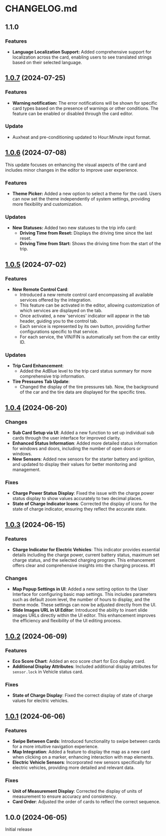 # CHANGELOG.md

## 1.1.0

### Features

- **Language Localization Support:** Added comprehensive support for localization across the card, enabling users to see translated strings based on their selected language.

## [1.0.7](https://github.com/ngocjohn/vehicle-info-card/releases/tag/v1.0.7) (2024-07-25)

### Features

- **Warning notification:** The error notifications will be shown for specific card types based on the presence of warnings or other conditions. The feature can be enabled or disabled through the card editor.

### Update

- Auxheat and pre-conditioning updated to Hour:Minute input format.

## [1.0.6](https://github.com/ngocjohn/vehicle-info-card/releases/tag/v1.0.6) (2024-07-08)

This update focuses on enhancing the visual aspects of the card and includes minor changes in the editor to improve user experience.

### Features

- **Theme Picker:** Added a new option to select a theme for the card. Users can now set the theme independently of system settings, providing more flexibility and customization.

### Updates

- **New Statuses:** Added two new statuses to the trip info card:
  - **Driving Time from Reset:** Displays the driving time since the last reset.
  - **Driving Time from Start:** Shows the driving time from the start of the trip.

## [1.0.5](https://github.com/ngocjohn/vehicle-info-card/releases/tag/v1.0.5) (2024-07-02)

### Features

- **New Remote Control Card**:
  - Introduced a new remote control card encompassing all available services offered by the integration.
  - This feature can be activated in the editor, allowing customization of which services are displayed on the tab.
  - Once activated, a new 'services' indicator will appear in the tab header, guiding you to the control tab.
  - Each service is represented by its own button, providing further configurations specific to that service.
  - For each service, the VIN/FIN is automatically set from the car entity ID.

### Updates

- **Trip Card Enhancement**:
  - Added the AdBlue level to the trip card status summary for more comprehensive trip information.
- **Tire Pressures Tab Update**:
  - Changed the display of the tire pressures tab. Now, the background of the car and the tire data are displayed for the specific tires.

## [1.0.4](https://github.com/ngocjohn/vehicle-info-card/releases/tag/v1.0.4) (2024-06-20)

### Changes

- **Sub Card Setup via UI**: Added a new function to set up individual sub cards through the user interface for improved clarity.
- **Enhanced Status Information**: Added more detailed status information for windows and doors, including the number of open doors or windows.
- **New Sensors**: Added new sensors for the starter battery and ignition, and updated to display their values for better monitoring and management.

### Fixes

- **Charge Power Status Display**: Fixed the issue with the charge power status display to show values accurately to two decimal places.
- **State of Charge Indicator Icons**: Corrected the display of icons for the state of charge indicator, ensuring they reflect the accurate state.

## [1.0.3](https://github.com/ngocjohn/vehicle-info-card/releases/tag/v1.0.3) (2024-06-15)

### Features

- **Charge Indicator for Electric Vehicles**: This indicator provides essential details including the charge power, current battery status, maximum set charge status, and the selected charging program. This enhancement offers clear and comprehensive insights into the charging process. #1

### Changes

- **Map Popup Settings in UI**: Added a new setting option to the User Interface for configuring basic map settings. This includes parameters such as default zoom level, the number of hours to display, and the theme mode. These settings can now be adjusted directly from the UI.
- **Slide Images URL in UI Editor**: Introduced the ability to insert slide images URLs directly within the UI editor. This enhancement improves the efficiency and flexibility of the UI editing process.

## [1.0.2](https://github.com/ngocjohn/vehicle-info-card/releases/tag/v1.0.2) (2024-06-09)

### Features

- **Eco Score Chart**: Added an eco score chart for Eco display card.
- **Additional Display Attributes**: Included additional display attributes for `sensor.lock` in Vehicle status card.

### Fixes

- **State of Charge Display**: Fixed the correct display of state of charge values for electric vehicles.

## [1.0.1](https://github.com/ngocjohn/vehicle-info-card/releases/tag/v1.0.1) (2024-06-06)

### Features

- **Swipe Between Cards**: Introduced functionality to swipe between cards for a more intuitive navigation experience.
- **Map Integration**: Added a feature to display the map as a new card when clicking on a marker, enhancing interaction with map elements.
- **Electric Vehicle Sensors**: Incorporated new sensors specifically for electric vehicles, providing more detailed and relevant data.

### Fixes

- **Unit of Measurement Display**: Corrected the display of units of measurement to ensure accuracy and consistency.
- **Card Order**: Adjusted the order of cards to reflect the correct sequence.

## 1.0.0 (2024-06-05)

Initial release
